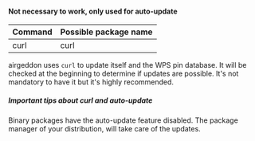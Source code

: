 #### Not necessary to work, only used for auto-update

 Command | Possible package name
:--------|:----------------------
 curl    | curl                  

airgeddon uses `curl` to update itself and the WPS pin database. It will be checked at the beginning to determine if updates are possible. It's not mandatory to have it but it's highly recommended.

##### Important tips about curl and auto-update

Binary packages have the auto-update feature disabled. The package manager of your distribution, will take care of the updates. 